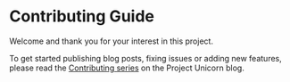 # Contributing Guide

Welcome and thank you for your interest in this project.

To get started publishing blog posts, fixing issues or adding new features,
please read the [Contributing series][contrib] on the Project Unicorn
blog.

[contrib]: https://projectunicorn.net/blog/tag/contributing/
